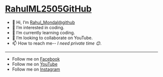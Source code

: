 # [RahulML2505GitHub](https://github.com/RahulML2505GitHub)
- 👋 Hi, I’m [Rahul_Mondal@github](https://github.com/RahulML2505GitHub)
- 👀 I’m interested in coding.
- 🌱 I’m currently learning coding.
- 💞️ I’m looking to collaborate on YouTube.
- 📫 How to reach me-- *I need private time 😊*.
------------------------------------------------------------------------------------------------------------------------------
- Follow me on [Facebook](https://www.facebook.com/RahulML25)
- Follow me on [YouTube](https://youtube.com/channel/UCG_NXFxjczUzpq1sVWNfMEw)
- Follow me on [Instagram]()

<!---
RahulML2505GitHub/RahulML2505GitHub is a ✨ special ✨ repository because its `README.md` (this file) appears on your GitHub profile.
You can click the Preview link to take a look at your changes.
--->
